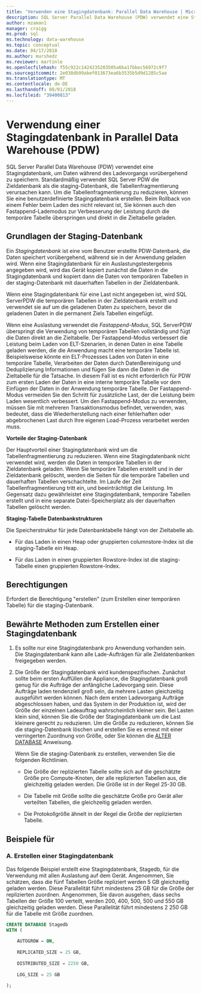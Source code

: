 ```yaml
---
title: 'Verwenden eine Stagingdatenbank: Parallel Data Warehouse | Microsoft-Dokumentation'
description: SQL Server Parallel Data Warehouse (PDW) verwendet eine Stagingdatenbank, um Daten während des Ladevorgangs vorübergehend zu speichern.
author: mzaman1
manager: craigg
ms.prod: sql
ms.technology: data-warehouse
ms.topic: conceptual
ms.date: 04/17/2018
ms.author: murshedz
ms.reviewer: martinle
ms.openlocfilehash: f55c922c1424235203505a6ba17bbec56972c9f7
ms.sourcegitcommit: 2e038db99abef013673ea6b3535b5d9d1285c5ae
ms.translationtype: MT
ms.contentlocale: de-DE
ms.lasthandoff: 08/01/2018
ms.locfileid: "39400813"
---
```

# <a name="using-a-staging-database-in-parallel-data-warehouse-pdw"></a>Verwendung einer Stagingdatenbank in Parallel Data Warehouse (PDW)
SQL Server Parallel Data Warehouse (PDW) verwendet eine Stagingdatenbank, um Daten während des Ladevorgangs vorübergehend zu speichern. Standardmäßig verwendet SQL Server PDW die Zieldatenbank als die staging-Datenbank, die Tabellenfragmentierung verursachen kann. Um die Tabellenfragmentierung zu reduzieren, können Sie eine benutzerdefinierte Stagingdatenbank erstellen. Beim Rollback von einem Fehler beim Laden des nicht relevant ist, Sie können auch den Fastappend-Lademodus zur Verbesserung der Leistung durch die temporäre Tabelle überspringen und direkt in die Zieltabelle geladen.  
  
## <a name="StagingDatabase"></a>Grundlagen der Staging-Datenbank  
Ein *Stagingdatenbank* ist eine vom Benutzer erstellte PDW-Datenbank, die Daten speichert vorübergehend, während sie in der Anwendung geladen wird. Wenn eine Stagingdatenbank für ein Auslastungstestergebnis angegeben wird, wird das Gerät kopiert zunächst die Daten in die Stagingdatenbank und kopiert dann die Daten von temporären Tabellen in der staging-Datenbank mit dauerhaften Tabellen in der Zieldatenbank.  
  
Wenn eine Stagingdatenbank für eine Last nicht angegeben ist, wird SQL ServerPDW die temporären Tabellen in der Zieldatenbank erstellt und verwendet sie auf um die geladenen Daten zu speichern, bevor die geladenen Daten in die permanent Ziels Tabellen eingefügt.  
  
Wenn eine Auslastung verwendet die *Fastappend-Modus*, SQL ServerPDW überspringt die Verwendung von temporären Tabellen vollständig und fügt die Daten direkt an die Zieltabelle. Der Fastappend-Modus verbessert die Leistung beim Laden von ELT-Szenarien, in denen Daten in eine Tabelle geladen werden, die die Anwendung macht eine temporäre Tabelle ist. Beispielsweise könnte ein ELT-Prozesses Laden von Daten in eine temporäre Tabelle, Verarbeiten der Daten durch DatenBereinigung und Deduplizierung Informationen und fügen Sie dann die Daten in die Zieltabelle für die Tatsache. In diesem Fall ist es nicht erforderlich für PDW zum ersten Laden der Daten in eine interne temporäre Tabelle vor dem Einfügen der Daten in der Anwendung temporäre Tabelle. Der Fastappend-Modus vermeiden Sie den Schritt für zusätzliche Last, der die Leistung beim Laden wesentlich verbessert. Um den Fastappend-Modus zu verwenden, müssen Sie mit mehreren Transaktionsmodus befindet, verwenden, was bedeutet, dass die Wiederherstellung nach einer fehlerhaften oder abgebrochenen Last durch Ihre eigenen Load-Prozess verarbeitet werden muss.  
  
**Vorteile der Staging-Datenbank**  
  
Der Hauptvorteil einer Stagingdatenbank wird um die Tabellenfragmentierung zu reduzieren. Wenn eine Stagingdatenbank nicht verwendet wird, werden die Daten in temporäre Tabellen in der Zieldatenbank geladen. Wenn Sie temporäre Tabellen erstellt und in der Zieldatenbank gelöscht, werden die Seiten für die temporäre Tabellen und dauerhaften Tabellen verschachtelte. Im Laufe der Zeit Tabellenfragmentierung tritt ein, und beeinträchtigt die Leistung. Im Gegensatz dazu gewährleistet eine Stagingdatenbank, temporäre Tabellen erstellt und in eine separate Datei-Speicherplatz als der dauerhaften Tabellen gelöscht werden.  
  
**Staging-Tabelle Datenbankstrukturen**  
  
Die Speicherstruktur für jede Datenbanktabelle hängt von der Zieltabelle ab.  
  
-   Für das Laden in einen Heap oder gruppierten columnstore-Index ist die staging-Tabelle ein Heap.  
  
-   Für das Laden in einen gruppierten Rowstore-Index ist die staging-Tabelle einen gruppierten Rowstore-Index.  
  
## <a name="Permissions"></a>Berechtigungen  
Erfordert die Berechtigung "erstellen" (zum Erstellen einer temporären Tabelle) für die staging-Datenbank. 

<!-- MISSING LINKS

For more information, see [Grant Permissions to load data](grant-permissions-to-load-data.md).  

-->
  
## <a name="CreatingStagingDatabase"></a>Bewährte Methoden zum Erstellen einer Stagingdatenbank  
  
1.  Es sollte nur eine Stagingdatenbank pro Anwendung vorhanden sein. Die Stagingdatenbank kann alle Lade-Aufträgen für alle Zieldatenbanken freigegeben werden.  
  
2.  Die Größe der Stagingdatenbank wird kundenspezifischen. Zunächst sollte beim ersten Auffüllen die Appliance, die Stagingdatenbank groß genug für die Aufträge der anfängliche Ladevorgang sein. Diese Aufträge laden tendenziell groß sein, da mehrere Lasten gleichzeitig ausgeführt werden können. Nach dem ersten Ladevorgang Aufträge abgeschlossen haben, und das System in der Produktion ist, wird der Größe der einzelnen Ladeauftrag wahrscheinlich kleiner sein. Bei Lasten klein sind, können Sie die Größe der Stagingdatenbank um die Last kleinere gerecht zu reduzieren. Um die Größe zu reduzieren, können Sie die staging-Datenbank löschen und erstellen Sie es erneut mit einer verringerten Zuordnung von Größe, oder Sie können die [ALTER DATABASE](../t-sql/statements/alter-database-transact-sql.md?tabs=sqlpdw) Anweisung.  
  
    Wenn Sie die staging-Datenbank zu erstellen, verwenden Sie die folgenden Richtlinien.  
  
    -   Die Größe der replizierten Tabelle sollte sich auf die geschätzte Größe pro Compute-Knoten, der alle replizierten Tabellen aus, die gleichzeitig geladen werden. Die Größe ist in der Regel 25-30 GB.  
  
    -   Die Tabelle mit Größe sollte die geschätzte Größe pro Gerät aller verteilten Tabellen, die gleichzeitig geladen werden.  
  
    -   Die Protokollgröße ähnelt in der Regel die Größe der replizierten Tabelle.  
  
## <a name="Examples"></a>Beispiele für  
  
### <a name="a-create-a-staging-database"></a>A. Erstellen einer Stagingdatenbank 
Das folgende Beispiel erstellt eine Stagingdatenbank, Stagedb, für die Verwendung mit allen Auslastung auf dem Gerät. Angenommen, Sie schätzen, dass die fünf Tabellen Größe repliziert werden 5 GB gleichzeitig geladen werden. Diese Parallelität führt mindestens 25 GB für die Größe der replizierten zuordnen. Angenommen, Sie davon ausgehen, dass sechs Tabellen der Größe 100 verteilt, werden 200, 400, 500, 500 und 550 GB gleichzeitig geladen werden. Diese Parallelität führt mindestens 2 250 GB für die Tabelle mit Größe zuordnen.  
  
```sql  
CREATE DATABASE Stagedb  
WITH (  
  
    AUTOGROW = ON,  
  
    REPLICATED_SIZE = 25 GB,  
  
    DISTRIBUTED_SIZE = 2250 GB,  
  
    LOG_SIZE = 25 GB  
  
);  
```  

<!-- MISSING LINKS
 
## See Also  
[Common metadata query examples](metadata-query-examples.md)  

-->
  
